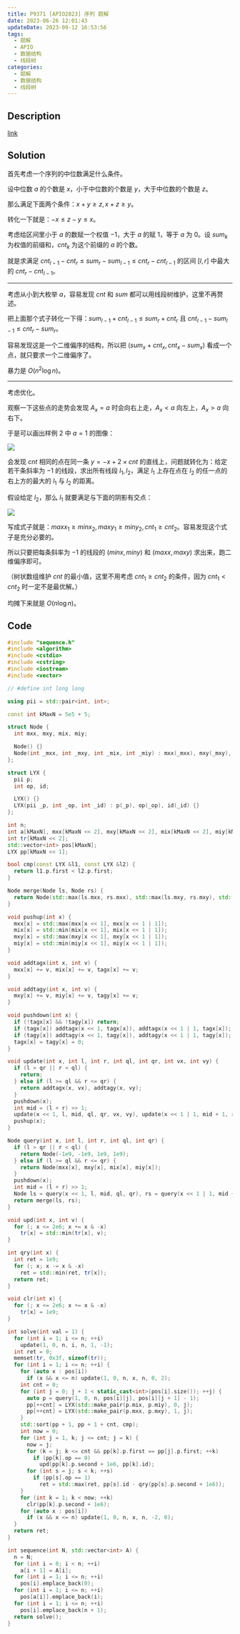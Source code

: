 ```yaml
---
title: P9371 [APIO2023] 序列 题解
date: 2023-06-26 12:01:43
updateDate: 2023-09-12 16:53:56
tags:
  - 题解
  - APIO
  - 数据结构
  - 线段树
categories:
  - 题解
  - 数据结构
  - 线段树
---
```


## Description

[link](https://www.luogu.com.cn/problem/P9371)

<!--more-->

## Solution

首先考虑一个序列的中位数满足什么条件。

设中位数 $a$ 的个数是 $x$，小于中位数的个数是 $y$，大于中位数的个数是 $z$。

那么满足下面两个条件：$x+y\geq z,x+z\geq y$。

转化一下就是：$-x\leq z-y\leq x$。

考虑给区间里小于 $a$ 的数赋一个权值 $-1$，大于 $a$ 的赋 $1$，等于 $a$ 为 $0$。设 $sum_k$ 为权值的前缀和，$cnt_k$ 为这个前缀的 $a$ 的个数。

就是求满足 $cnt_{l-1}-cnt_r\leq sum_r-sum_{l-1}\leq cnt_r-cnt_{l-1}$ 的区间 $[l,r]$ 中最大的 $cnt_r-cnt_{l-1}$。

---

考虑从小到大枚举 $a$，容易发现 $cnt$ 和 $sum$ 都可以用线段树维护，这里不再赘述。

把上面那个式子转化一下得：$sum_{l-1}+cnt_{l-1}\leq sum_r+cnt_r$ 且 $cnt_{l-1}-sum_{l-1}\leq cnt_r-sum_r$。

容易发现这是一个二维偏序的结构，所以把 $(sum_{x}+cnt_{x},cnt_{x}-sum_x)$ 看成一个点，就只要求一个二维偏序了。

暴力是 $O(n^2\log n)$。

---

考虑优化。

观察一下这些点的走势会发现 $A_x=a$ 时会向右上走，$A_x<a$ 向左上，$A_x>a$ 向右下。

于是可以画出样例 2 中 $a=1$ 的图像：

![](https://s1.ax1x.com/2023/06/11/pCVv5Af.png)

会发现 $cnt$ 相同的点在同一条 $y=-x+2\times cnt$ 的直线上，问题就转化为：给定若干条斜率为 $-1$ 的线段，求出所有线段 $l_1,l_2$，满足 $l_1$ 上存在点在 $l_2$ 的任一点的右上方的最大的 $l_1$ 与 $l_2$ 的距离。 

假设给定 $l_2$，那么 $l_1$ 就要满足与下面的阴影有交点：

![](https://s1.ax1x.com/2023/06/11/pCVxkuR.png)

写成式子就是：$maxx_1\geq minx_2,maxy_1\geq miny_2,cnt_1\geq cnt_2$。容易发现这个式子是充分必要的。

所以只要把每条斜率为 $-1$ 的线段的 $(minx,miny)$ 和 $(maxx,maxy)$ 求出来，跑二维偏序即可。

（树状数组维护 $cnt$ 的最小值，这里不用考虑 $cnt_1\geq cnt_2$ 的条件，因为 $cnt_1 < cnt_2$ 时一定不是最优解。）

均摊下来就是 $O(n\log n)$。

## Code

```cpp
#include "sequence.h"
#include <algorithm>
#include <cstdio>
#include <cstring>
#include <iostream>
#include <vector>

// #define int long long

using pii = std::pair<int, int>;

const int kMaxN = 5e5 + 5;

struct Node {
  int mxx, mxy, mix, miy;

  Node() {}
  Node(int _mxx, int _mxy, int _mix, int _miy) : mxx(_mxx), mxy(_mxy), mix(_mix), miy(_miy) {}
};

struct LYX {
  pii p;
  int op, id;

  LYX() {}
  LYX(pii _p, int _op, int _id) : p(_p), op(_op), id(_id) {}
};

int n;
int a[kMaxN], mxx[kMaxN << 2], mxy[kMaxN << 2], mix[kMaxN << 2], miy[kMaxN << 2], tagx[kMaxN << 2], tagy[kMaxN << 2];
int tr[kMaxN << 2];
std::vector<int> pos[kMaxN];
LYX pp[kMaxN << 1];

bool cmp(const LYX &l1, const LYX &l2) {
  return l1.p.first < l2.p.first;
}

Node merge(Node ls, Node rs) {
  return Node(std::max(ls.mxx, rs.mxx), std::max(ls.mxy, rs.mxy), std::min(ls.mix, rs.mix), std::min(ls.miy, rs.miy));
}

void pushup(int x) {
  mxx[x] = std::max(mxx[x << 1], mxx[x << 1 | 1]);
  mix[x] = std::min(mix[x << 1], mix[x << 1 | 1]);
  mxy[x] = std::max(mxy[x << 1], mxy[x << 1 | 1]);
  miy[x] = std::min(miy[x << 1], miy[x << 1 | 1]);
}

void addtagx(int x, int v) {
  mxx[x] += v, mix[x] += v, tagx[x] += v;
}

void addtagy(int x, int v) {
  mxy[x] += v, miy[x] += v, tagy[x] += v;
}

void pushdown(int x) {
  if (!tagx[x] && !tagy[x]) return;
  if (tagx[x]) addtagx(x << 1, tagx[x]), addtagx(x << 1 | 1, tagx[x]);
  if (tagy[x]) addtagy(x << 1, tagy[x]), addtagy(x << 1 | 1, tagy[x]);
  tagx[x] = tagy[x] = 0;
}

void update(int x, int l, int r, int ql, int qr, int vx, int vy) {
  if (l > qr || r < ql) {
    return;
  } else if (l >= ql && r <= qr) {
    return addtagx(x, vx), addtagy(x, vy);
  }
  pushdown(x);
  int mid = (l + r) >> 1;
  update(x << 1, l, mid, ql, qr, vx, vy), update(x << 1 | 1, mid + 1, r, ql, qr, vx, vy);
  pushup(x);
}

Node query(int x, int l, int r, int ql, int qr) {
  if (l > qr || r < ql) {
    return Node(-1e9, -1e9, 1e9, 1e9);
  } else if (l >= ql && r <= qr) {
    return Node(mxx[x], mxy[x], mix[x], miy[x]);
  }
  pushdown(x);
  int mid = (l + r) >> 1;
  Node ls = query(x << 1, l, mid, ql, qr), rs = query(x << 1 | 1, mid + 1, r, ql, qr);
  return merge(ls, rs);
}

void upd(int x, int v) {
  for (; x <= 2e6; x += x & -x)
    tr[x] = std::min(tr[x], v);
}

int qry(int x) {
  int ret = 1e9;
  for (; x; x -= x & -x)
    ret = std::min(ret, tr[x]);
  return ret;
}

void clr(int x) {
  for (; x <= 2e6; x += x & -x)
    tr[x] = 1e9;
}

int solve(int val = 1) {
  for (int i = 1; i <= n; ++i)
    update(1, 0, n, i, n, 1, -1);
  int ret = 0;
  memset(tr, 0x3f, sizeof(tr));
  for (int i = 1; i <= n; ++i) {
    for (auto x : pos[i])
      if (x && x <= n) update(1, 0, n, x, n, 0, 2);
    int cnt = 0;
    for (int j = 0; j + 1 < static_cast<int>(pos[i].size()); ++j) {
      auto p = query(1, 0, n, pos[i][j], pos[i][j + 1] - 1);
      pp[++cnt] = LYX(std::make_pair(p.mix, p.miy), 0, j);
      pp[++cnt] = LYX(std::make_pair(p.mxx, p.mxy), 1, j);
    }
    std::sort(pp + 1, pp + 1 + cnt, cmp);
    int now = 0;
    for (int j = 1, k; j <= cnt; j = k) {
      now = j;
      for (k = j; k <= cnt && pp[k].p.first == pp[j].p.first; ++k)
        if (pp[k].op == 0)
          upd(pp[k].p.second + 1e6, pp[k].id);
      for (int s = j; s < k; ++s)
        if (pp[s].op == 1)
          ret = std::max(ret, pp[s].id - qry(pp[s].p.second + 1e6));
    }
    for (int k = 1; k < now; ++k)
      clr(pp[k].p.second + 1e6);
    for (auto x : pos[i])
      if (x && x <= n) update(1, 0, n, x, n, -2, 0);
  }
  return ret;
}

int sequence(int N, std::vector<int> A) {
  n = N;
  for (int i = 0; i < n; ++i)
    a[i + 1] = A[i];
  for (int i = 1; i <= n; ++i)
    pos[i].emplace_back(0);
  for (int i = 1; i <= n; ++i)
    pos[a[i]].emplace_back(i);
  for (int i = 1; i <= n; ++i)
    pos[i].emplace_back(n + 1);
  return solve();
}
```
